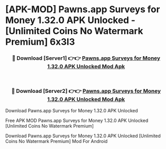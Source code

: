 # [APK-MOD] Pawns.app  Surveys for Money 1.32.0 APK Unlocked - [Unlimited Coins No Watermark Premium] 6x3l3



<div align="center">
<h3>🔴 Download [Server1] 👉👉 <a href="https://momento.my/?title=Pawns.app__Surveys_for_Money_1.32.0_APK_Unlocked">Pawns.app  Surveys for Money 1.32.0 APK Unlocked Mod Apk</a></h3><br>

<h3>🔴 Download [Server2] 👉👉 <a href="https://momento.my/?title=Pawns.app__Surveys_for_Money_1.32.0_APK_Unlocked">Pawns.app  Surveys for Money 1.32.0 APK Unlocked Mod Apk</a></h3>
</div>



Download Pawns.app  Surveys for Money 1.32.0 APK Unlocked 

Free APK MOD Pawns.app  Surveys for Money 1.32.0 APK Unlocked [Unlimited Coins No Watermark Premium]

Download Pawns.app  Surveys for Money 1.32.0 APK Unlocked [Unlimited Coins No Watermark Premium] Mod For Android
